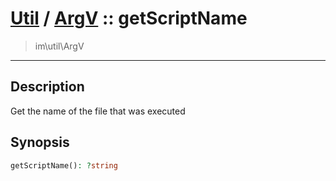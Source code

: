 # [Util](Util.md) / [ArgV](Util-ArgV.md) :: getScriptName
 > im\util\ArgV
____

## Description
Get the name of the file that was executed

## Synopsis
```php
getScriptName(): ?string
```
